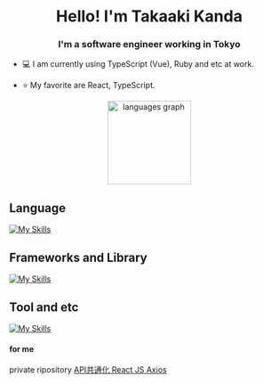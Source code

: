 <h1 align="center">Hello! I'm Takaaki Kanda</h1>

<h3 align="center">I'm a software engineer working in Tokyo</h3>

- 💻 I am currently using TypeScript (Vue), Ruby and etc at work.

- ⭐️ My favorite are React, TypeScript.

<div align="center">
  <img src="https://github-readme-stats.vercel.app/api/top-langs?username=kandalog&locale=en&hide_title=false&layout=compact&card_width=320&langs_count=5&theme=vue-dark&hide_border=false&order=2" height="150" alt="languages graph"  />
</div>

## Language
  
[![My Skills](https://skillicons.dev/icons?i=js,ts,ruby,python)](https://skillicons.dev)
## Frameworks and Library
[![My Skills](https://skillicons.dev/icons?i=react,next,vue,nodejs,express,rails)](https://skillicons.dev)
## Tool and etc
[![My Skills](https://skillicons.dev/icons?i=docker,mysql,git,github,linux,elasticsearch,aws,vscode,figma)](https://skillicons.dev)


#### for me
private ripository
[API共通化 React JS Axios](https://github.com/kandalog/react-api-common-axios)
